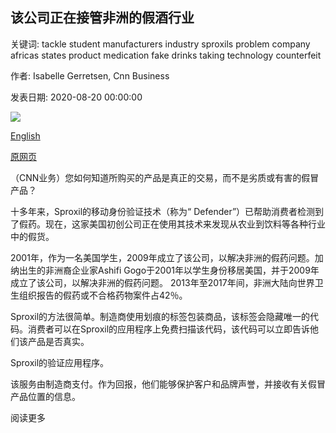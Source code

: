 ## 该公司正在接管非洲的假酒行业

关键词: tackle student manufacturers industry sproxils problem company africas states product medication fake drinks taking technology counterfeit

作者: Isabelle Gerretsen, Cnn Business

发表日期: 2020-08-20 00:00:00

![](https://cdn.cnn.com/cnnnext/dam/assets/200812142943-20200812-sproxil-verification-app-super-tease.jpg)

[English](This%20company%20is%20taking%20on%20Africa%27s%20fake%20drinks%20industry.md)

[原网页](https://edition.cnn.com/2020/08/20/business/sproxil-fake-drinks-spc-intl/index.html)

（CNN业务）您如何知道所购买的产品是真正的交易，而不是劣质或有害的假冒产品？

十多年来，Sproxil的移动身份验证技术（称为“ Defender”）已帮助消费者检测到了假药。现在，这家美国初创公司正在使用其技术来发现从农业到饮料等各种行业中的假货。

2001年，作为一名美国学生，2009年成立了该公司，以解决非洲的假药问题。加纳出生的非洲裔企业家Ashifi Gogo于2001年以学生身份移居美国，并于2009年成立了该公司，以解决非洲的假药问题。 2013年至2017年间，非洲大陆向世界卫生组织报告的假药或不合格药物案件占42％。

Sproxil的方法很简单。制造商使用划痕的标签包装商品，该标签会隐藏唯一的代码。消费者可以在Sproxil的应用程序上免费扫描该代码，该代码可以立即告诉他们该产品是否真实。

Sproxil的验证应用程序。

该服务由制造商支付。作为回报，他们能够保护客户和品牌声誉，并接收有关假冒产品位置的信息。

阅读更多